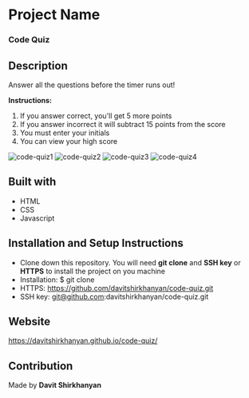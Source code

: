 # Project Name
### Code Quiz

## Description

Answer all the questions before the timer runs out!

**Instructions:**
1. If you answer correct, you'll get 5 more points 
2. If you answer incorrect it will subtract 15 points from the score
3. You must enter your initials
4. You can view your high score

![code-quiz1](https://user-images.githubusercontent.com/74809116/104215147-3b2b9a80-53ed-11eb-92f6-8cb139838d23.PNG)
![code-quiz2](https://user-images.githubusercontent.com/74809116/104215310-6d3cfc80-53ed-11eb-9358-3378dd50aa8b.PNG)
![code-quiz3](https://user-images.githubusercontent.com/74809116/104215631-e63c5400-53ed-11eb-9a03-6c1cc34671a0.PNG)
![code-quiz4](https://user-images.githubusercontent.com/74809116/104215875-3f0bec80-53ee-11eb-9c35-539331a6ba81.PNG)


## Built with
* HTML
* CSS
* Javascript

## Installation and Setup Instructions

* Clone down this repository. You will need **git clone** and **SSH key** or **HTTPS** to install the project on you machine
* Installation: $ git clone 
* HTTPS: https://github.com/davitshirkhanyan/code-quiz.git
* SSH key: git@github.com:davitshirkhanyan/code-quiz.git

## Website

https://davitshirkhanyan.github.io/code-quiz/

## Contribution
Made by **Davit Shirkhanyan**

